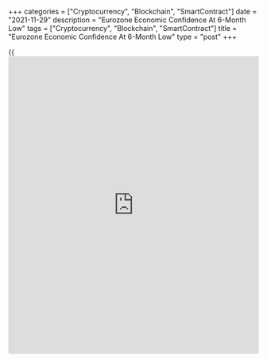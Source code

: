 +++
categories = ["Cryptocurrency", "Blockchain", "SmartContract"]
date = "2021-11-29"
description = "Eurozone Economic Confidence At 6-Month Low"
tags = ["Cryptocurrency", "Blockchain", "SmartContract"]
title = "Eurozone Economic Confidence At 6-Month Low"
type = "post"
+++

{{<iframe id="large-banner" src="https://www.bounty.group/#slide=24.0" width="100%" height="600" scrolling="no" style="border: 0px solid rgb(216, 221, 230); border-radius: 3px;">}}

Eurozone economic confidence weakened to a six-month low in November
largely due to the deterioration in consumer sentiment, survey results
from the European Commission showed Monday.

The economic sentiment index fell to 117.5 in November, in line with
expectations, from 118.6 in the previous month. This was the lowest
score since May.

The weakness in overall confidence was driven by a marked decline in
consumer confidence, while sentiment remained broadly unchanged in
industry and services and improved in retail trade and construction.

The industrial sentiment indicator came in at 14.1, down slightly from
October's 14.2. The expected level was 13.9.

At the same time, the services confidence index rose to 18.4 from 18.0 a
month ago. Economists had forecast the index to fall to 16.6.

By contrast, the consumer confidence indicator declined to -6.8 from
-4.8 in the previous month. The score matched the preliminary estimate.

On the other hand, confidence among retailers improved in November, with
the index rising to 3.7 from 1.9 in October. The sentiment index in the
construction sector rose to 9.0 from 8.6 a month ago.

The employment expectations indicator increased further to 115.6 points
in both regions, reaching its highest level since January 2018.

Another data from EU showed that the [business][1] confidence index rose
to 1.80 in November from 1.75 in October.

Despite the slight deterioration on the month, November's EC business
and consumer survey showed that economic sentiment in the euro-zone was
high before the recent [news](https://www.letsplayfx.com/blog/forex-news-website/) about the Omicron variant, Jack Allen-
Reynolds, an economist at Capital Economics, said.

For comments and feedback [contact](https://www.playgroundfx.com/contact/): editorial@rtt[news](https://www.letsplayfx.com/blog/forex-news-website/).com

[Economic News][2]

 **What parts of the world are seeing the best (and worst) economic
performances lately? Click[here][3] to check out our [Econ Scorecard][3]
and find out! See up-to-the-moment [ranking](https://www.playgroundfx.com/blog/crypto-exchange-ranking/)s for the best and worst
performers in [GDP][4], [unemployment rate][5], [inflation][3] and much
more.**

   1. www.rtt[news](https://www.letsplayfx.com/blog/forex-news-website/).com/Content/Business.aspx
   2. www.rtt[news](https://www.letsplayfx.com/blog/forex-news-website/).com/Content/EconomicNews.aspx
   3. www.rtt[news](https://www.letsplayfx.com/blog/forex-news-website/).com/economic-scorecard/world-rank/CPI/highest-performance.aspx
   4. www.rtt[news](https://www.letsplayfx.com/blog/forex-news-website/).com/economic-scorecard/world-rank/GDP/highest-performance.aspx
   5. www.rtt[news](https://www.letsplayfx.com/blog/forex-news-website/).com/economic-scorecard/world-rank/unemployment-rate/lowest-performance.aspx